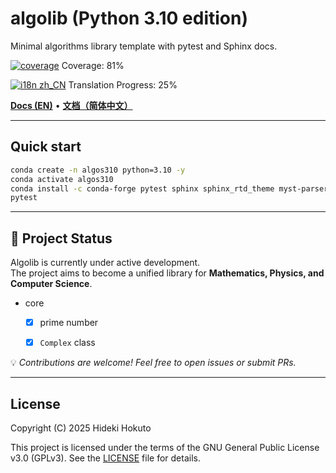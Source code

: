 # algolib (Python 3.10 edition)

Minimal algorithms library template with pytest and Sphinx docs.

<!-- coverage:start -->
[![coverage](https://img.shields.io/badge/coverage-81%25-brightgreen)](https://HidekiHokuto.github.io/algolib/coverage/)
Coverage: 81%
<!-- coverage:end -->
<!-- i18n-progress:start -->
[![i18n zh_CN](https://img.shields.io/badge/i18n%20zh--CN-25%25-blue)](https://HidekiHokuto.github.io/algolib/zh/)
Translation Progress: 25%
<!-- i18n-progress:end -->

[**Docs (EN)**](https://HidekiHokuto.github.io/algolib/en/) • [**文档（简体中文）**](https://HidekiHokuto.github.io/algolib/zh/)



---

## Quick start
```bash
conda create -n algos310 python=3.10 -y
conda activate algos310
conda install -c conda-forge pytest sphinx sphinx_rtd_theme myst-parser -y
pytest
```

---

## 🚧 Project Status

Algolib is currently under active development.  
The project aims to become a unified library for **Mathematics, Physics, and Computer Science**.

- core
  - [x] prime number
  - [x] `Complex` class


💡 *Contributions are welcome! Feel free to open issues or submit PRs.*

---

## License

Copyright (C) 2025 Hideki Hokuto

This project is licensed under the terms of the GNU General Public License v3.0 (GPLv3).
See the [LICENSE](./LICENSE) file for details.